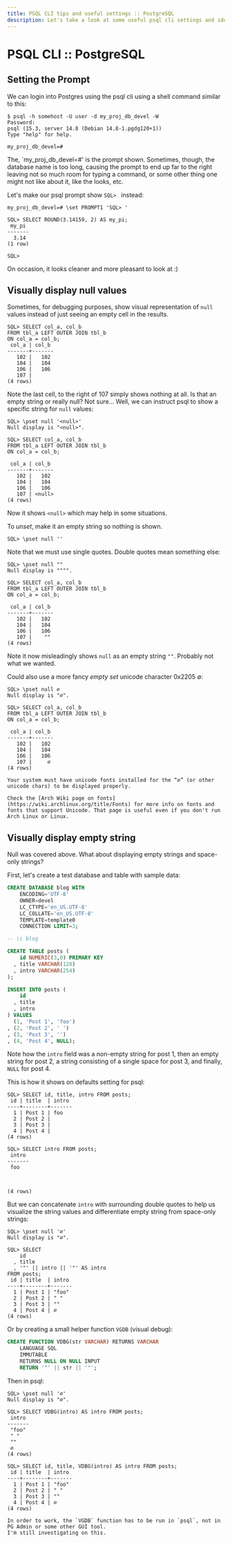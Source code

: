 ```yaml
---
title: PSQL CLI tips and useful settings :: PostgreSQL
description: Let's take a look at some useful psql cli settings and ideas which turn out to be useful when working with the sql prompt.
---
```


# PSQL CLI :: PostgreSQL

## Setting the Prompt

We can login into Postgres using the psql cli using a shell command similar to this:

```
$ psql -h somehost -U user -d my_proj_db_devel -W
Password:
psql (15.3, server 14.8 (Debian 14.8-1.pgdg120+1))
Type "help" for help.

my_proj_db_devel=#
```

The, `my_proj_db_devel=#' is the prompt shown.
Sometimes, though, the database name is too long, causing the prompt to end up far to the right leaving not so much room for typing a command, or some other thing one might not like about it, like the looks, etc.

Let's make our psql prompt show `SQL> ` instead:

```text
my_proj_db_devel=# \set PROMPT1 'SQL> '

SQL> SELECT ROUND(3.14159, 2) AS my_pi;
 my_pi 
-------
  3.14
(1 row)

SQL>
```

On occasion, it looks cleaner and more pleasant to look at :)

## Visually display null values

Sometimes, for debugging purposes, show visual representation of `null` values instead of just seeing an empty cell in the results.

```text
SQL> SELECT col_a, col_b
FROM tbl_a LEFT OUTER JOIN tbl_b
ON col_a = col_b;
 col_a | col_b 
-------+-------
   102 |   102
   104 |   104
   106 |   106
   107 |
(4 rows)
```

Note the last cell, to the right of 107 simply shows nothing at all.
Is that an empty string or really null?
Not sure...
Well, we can instruct psql to show a specific string for `null` values:


```text
SQL> \pset null '<null>'
Null display is "<null>".

SQL> SELECT col_a, col_b
FROM tbl_a LEFT OUTER JOIN tbl_b
ON col_a = col_b;

 col_a | col_b 
-------+-------
   102 |   102
   104 |   104
   106 |   106
   107 | <null>
(4 rows)
```

Now it shows `<null>` which may help in some situations.

To _unset_, make it an empty string so nothing is shown.

```text
SQL> \pset null ''
```

Note that we must use single quotes.
Double quotes mean something else:

```text
SQL> \pset null ""
Null display is """".

SQL> SELECT col_a, col_b
FROM tbl_a LEFT OUTER JOIN tbl_b
ON col_a = col_b;

 col_a | col_b 
-------+-------
   102 |   102
   104 |   104
   106 |   106
   107 |    ""
(4 rows)
```

Note it now misleadingly shows `null` as an empty string `""`.
Probably not what we wanted.

Could also use a more fancy _empty set_ unicode character 0x2205 ∅:

```text
SQL> \pset null ∅ 
Null display is "∅".

SQL> SELECT col_a, col_b
FROM tbl_a LEFT OUTER JOIN tbl_b
ON col_a = col_b;

 col_a | col_b 
-------+-------
   102 |   102
   104 |   104
   106 |   106
   107 |     ∅
(4 rows)
```

```{note} Unicode Fonts
Your system must have unicode fonts installed for the “∅” (or other unicode chars) to be displayed properly.

Check the [Arch Wiki page on fonts](https://wiki.archlinux.org/title/Fonts) for more info on fonts and fonts that support Unicode. That page is useful even if you don't run Arch Linux or Linux.
```

## Visually display empty string

Null was covered above.
What about displaying empty strings and space-only strings?

First, let's create a test database and table with sample data:

```sql
CREATE DATABASE blog WITH
    ENCODING='UTF-8'
    OWNER=devel
    LC_CTYPE='en_US.UTF-8'
    LC_COLLATE='en_US.UTF-8'
    TEMPLATE=template0
    CONNECTION LIMIT=3;

-- \c blog

CREATE TABLE posts (
    id NUMERIC(3,0) PRIMARY KEY
  , title VARCHAR(128)
  , intro VARCHAR(254)
);

INSERT INTO posts (
    id
  , title
  , intro
) VALUES
  (1, 'Post 1', 'foo')
, (2, 'Post 2', ' ')
, (3, 'Post 3', '')
, (4, 'Post 4', NULL);
```

Note how the `intro` field was a non-empty string for post 1, then an empty string for post 2, a string consisting of a single space for post 3, and finally, `NULL` for post 4.

This is how it shows on defaults setting for psql:

```text
SQL> SELECT id, title, intro FROM posts;
 id | title  | intro 
----+--------+-------
  1 | Post 1 | foo
  2 | Post 2 |
  3 | Post 3 |
  4 | Post 4 |
(4 rows)

SQL> SELECT intro FROM posts;
 intro 
-------
 foo



(4 rows)
```

But we can concatenate `intro` with surrounding double quotes to help us visualize the string values and differentiate empty string from space-only strings:

```text
SQL> \pset null '∅'
Null display is "∅".

SQL> SELECT
    id
  , title
  , '"' || intro || '"' AS intro
FROM posts;
 id | title  | intro 
----+--------+-------
  1 | Post 1 | "foo"
  2 | Post 2 | " "
  3 | Post 3 | ""
  4 | Post 4 | ∅
(4 rows)
```

Or by creating a small helper function `VGDB` (visual debug):

```sql
CREATE FUNCTION VDBG(str VARCHAR) RETURNS VARCHAR
    LANGUAGE SQL
    IMMUTABLE
    RETURNS NULL ON NULL INPUT
    RETURN '"' || str || '"';
```

Then in psql:

```text
SQL> \pset null '∅'
Null display is "∅".

SQL> SELECT VDBG(intro) AS intro FROM posts;
 intro 
-------
 "foo"
 " "
 ""
 ∅
(4 rows)

SQL> SELECT id, title, VDBG(intro) AS intro FROM posts;
 id | title  | intro 
----+--------+-------
  1 | Post 1 | "foo"
  2 | Post 2 | " "
  3 | Post 3 | ""
  4 | Post 4 | ∅
(4 rows)
```

```{note}
In order to work, the `VGDB` function has to be run in `psql`, not in PG Admin or some other GUI tool.
I'm still investigating on this.
```
